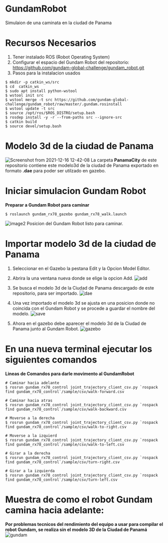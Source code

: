 # GundamRobot

Simulaion de una caminata en la ciudad de Panama

Recursos Necesarios
===================
1. Tener instalado ROS (Robot Operating System)
2. Configurar el espacio del Gundam Robot del repositorio: https://github.com/gundam-global-challenge/gundam_robot.git
3. Pasos para la instalacion usados

```
$ mkdir -p catkin_ws/src
$ cd  catkin_ws
$ sudo apt install python-wstool
$ wstool init src
$ wstool merge -t src https://github.com/gundam-global-challenge/gundam_robot/raw/master/.gundam.rosinstall
$ wstool update -t src
$ source /opt/ros/$ROS_DISTRO/setup.bash
$ rosdep install -y -r --from-paths src --ignore-src
$ catkin build
$ source devel/setup.bash
```

Modelo 3d de la ciudad de Panama
================================

![Screenshot from 2021-12-16 12-42-08](https://user-images.githubusercontent.com/61398373/146422856-50b3904e-3feb-47b1-bea1-9e77ea6c6ba2.jpg)
La carpeta **PanamaCity** de este repositorio contiene este modelo3d de la ciudad de Panama exportado en formato **.dae** para poder ser utilzado en gazebo.


Iniciar simulacion Gundam Robot
==============================

**Preparar a Gundam Robot para caminar**
```
$ roslaunch gundam_rx78_gazebo gundam_rx78_walk.launch
```

![image2](https://user-images.githubusercontent.com/61398373/146424713-ed34cf68-3669-4dd8-9ffd-f151c7c0e042.jpg)
Posicion del Gundam Robot listo para caminar.


Importar modelo 3d de la ciudad de Panama
=========================================
1. Seleccionar en el Gazebo la pestana Edit y la Opcion Model Editor.


2. Abrira la una ventana nueva donde se elige la opcion Add.
![add](https://user-images.githubusercontent.com/61398373/146429069-0de84448-ffd6-4a1b-90f0-812feb3116ae.jpg)


3. Se busca el modelo 3d de la Ciudad de Panama descargado de este repositorio, para ser importado.
![dae](https://user-images.githubusercontent.com/61398373/146429342-31f400a8-0e9b-46e5-a507-89bc4e66f197.jpg)


4. Una vez importado el modelo 3d se ajusta en una posicion donde no coincida con el Gundam Robot y se procede a guardar el nombre del modelo.
![save](https://user-images.githubusercontent.com/61398373/146429530-9cce062f-9094-4610-938d-84e0612bbc9d.jpg)


5. Ahora en el gazebo debe aparecer el modelo 3d de la Ciudad de Panama junto al Gundam Robot.
![gazebo](https://user-images.githubusercontent.com/61398373/146430675-39921b90-88f9-488d-a2e0-02b5b59b58b9.jpg)



En una nueva terminal ejecutar los siguientes comandos 
============================================================================================

**Lineas de Comandos para darle movimento al GundamRobot**
```
# Caminar hacia adelante
$ rosrun gundam_rx78_control joint_trajectory_client_csv.py `rospack find gundam_rx78_control`/sample/csv/walk-forward.csv

# Caminar hacia atras
$ rosrun gundam_rx78_control joint_trajectory_client_csv.py `rospack find gundam_rx78_control`/sample/csv/walk-backward.csv

# Moverse a la derecha
$ rosrun gundam_rx78_control joint_trajectory_client_csv.py `rospack find gundam_rx78_control`/sample/csv/walk-to-right.csv

# Moverse a la izquierd
$ rosrun gundam_rx78_control joint_trajectory_client_csv.py `rospack find gundam_rx78_control`/sample/csv/walk-to-left.csv

# Girar a la derecha
$ rosrun gundam_rx78_control joint_trajectory_client_csv.py `rospack find gundam_rx78_control`/sample/csv/turn-right.csv

# Girar a la izquierda
$ rosrun gundam_rx78_control joint_trajectory_client_csv.py `rospack find gundam_rx78_control`/sample/csv/turn-left.csv
```

Muestra de como el robot Gundam camina hacia adelante:
===================================================

**Por problemas tecnicos del rendimiento del equipo a usar para compilar el robot Gundam, se realiza sin el modelo 3D de la Ciudad de Panamá**
![gundam](https://user-images.githubusercontent.com/61398373/146469694-d5470c0c-130d-479e-8f57-8fae8a2fb3cc.gif)


